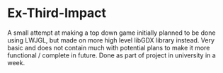 # Ex-Third-Impact
A small attempt at making a top down game initially planned to be done using LWJGL, but made on more high level libGDX library instead. Very basic and does not contain much with potential plans to make it more functional / complete in future. Done as part of project in university in a week.
